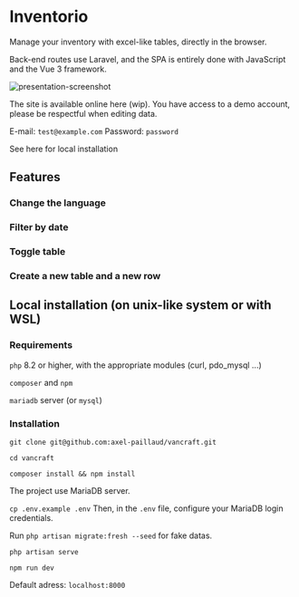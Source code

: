 # Inventorio

Manage your inventory with excel-like tables, directly in the browser.

Back-end routes use Laravel, and the SPA is entirely done with JavaScript and the Vue 3 framework.

![presentation-screenshot](https://github.com/axel-paillaud/vancraft/assets/85078268/cae0c9c4-6635-4131-ade3-adf57c230859)

The site is available online here (wip). You have access to a demo account, please be respectful when editing data.

E-mail: `test@example.com` Password: `password`

See here for local installation

## Features

### Change the language

### Filter by date

### Toggle table

### Create a new table and a new row

## Local installation (on unix-like system or with WSL)

### Requirements

`php` 8.2 or higher, with the appropriate modules (curl, pdo_mysql ...)

`composer` and `npm`

`mariadb` server (or `mysql`)

### Installation

`git clone git@github.com:axel-paillaud/vancraft.git`

`cd vancraft`

`composer install && npm install`

The project use MariaDB server.

`cp .env.example .env` Then, in the `.env` file, configure your MariaDB login credentials.

Run `php artisan migrate:fresh --seed` for fake datas.

`php artisan serve` 

`npm run dev`

Default adress: `localhost:8000`

